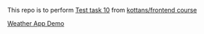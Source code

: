 This repo is to perform [Test task 10](https://github.com/kottans/frontend/blob/master/test10.md) from [kottans/frontend course](https://github.com/kottans/frontend)  

[Weather App Demo](https://val-fom.github.io/weather-app/?q=Kyiv)  
